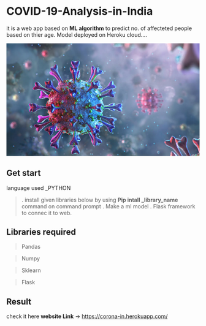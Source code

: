 # COVID-19-Analysis-in-India
it is a web app based on **ML algorithm** to predict no. of affecteted
people based on thier age. Model deployed on Heroku cloud....

<img src="https://github.com/Niketkumardheeryan/COVID-19-Analysis-in-India/blob/master/Coronavirus-COVID-19.jpg"    alt="img" >


## Get start
 language used  _PYTHON 
 
>. install given libraries below by using **Pip intall _library_name** command on command prompt
>. Make a  ml model 
>. Flask framework to connec it to web.


## Libraries required 
> Pandas

> Numpy

> Sklearn

> Flask



## Result
check it here
  **website Link** -> https://corona-in.herokuapp.com/

